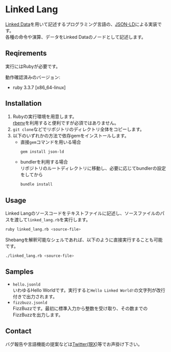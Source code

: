 # Linked Lang
[Linked Data](https://www.w3.org/DesignIssues/LinkedData)を用いて記述するプログラミング言語の、[JSON-LD](https://www.w3.org/TR/json-ld/)による実装です。  
各種の命令や演算、データをLinked Dataのノードとして記述します。

## Reqirements
実行にはRubyが必要です。  

動作確認済みのバージョン:
- ruby 3.3.7 \[x86_64-linux\]

## Installation
1. Rubyの実行環境を用意します。  
   [rbenv](https://github.com/rbenv/rbenv)を利用すると便利ですが必須ではありません。  
1. `git clone`などでリポジトリのディレクトリ全体をコピーします。  
1. 以下のいずれかの方法で依存gemをインストールします。  
   - 直接`gem`コマンドを用いる場合  
     ```bash
     gem install json-ld
     ```
   - bundlerを利用する場合  
     リポジトリのルートディレクトリに移動し、必要に応じてbundlerの設定をしてから
     ```bash
     bundle install
     ```

## Usage
Linked Langのソースコードをテキストファイルに記述し、ソースファイルのパスを渡して`linked_lang.rb`を実行します。  
```bash
ruby linked_lang.rb <source-file>
```
Shebangを解釈可能なシェルであれば、以下のように直接実行することも可能です。  
```bash
./linked_lang.rb <source-file>
```

## Samples
- `hello.jsonld`  
  いわゆるHello Worldです。実行すると`Hello Linked World!`の文字列が改行付きで出力されます。  
- `fizzbuzz.jsonld`  
  FizzBuzzです。最初に標準入力から整数を受け取り、その数までのFizzBuzzを出力します。

## Contact
バグ報告や言語機能の提案などは[Twitter\(現X\)](https://x.com/boku_renraku)等でお声掛け下さい。
